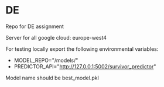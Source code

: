 # DE
Repo for DE assignment

Server for all google cloud: europe-west4

For testing locally export the following environmental variables:
- MODEL_REPO="/models/"
- PREDICTOR_API="http://127.0.0.1:5002/survivor_predictor"

Model name should be best_model.pkl